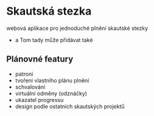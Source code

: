 # Skautská stezka
webová aplikace pro jednoduché plnění skautské stezky
- a Tom tady může přidávat také

## Plánovné featury
- patroni
- tvoření vlastního plánu plnění
- schvalování
- virtuální odměny (odznáčky)
- ukazatel progressu
- design podle ostatních skautských projektů

